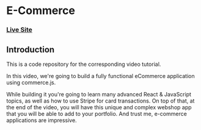 # E-Commerce
### [Live Site](https://commerce-js.netlify.app/)

## Introduction
This is a code repository for the corresponding video tutorial. 

In this video, we're going to build a fully functional eCommerce application using commerce.js. 

While building it you're going to learn many advanced React & JavaScript topics, as well as how to use Stripe for card transactions. On top of that, at the end of the video, you will have this unique and complex webshop app that you will be able to add to your portfolio. And trust me, e-commerce applications are impressive. 
